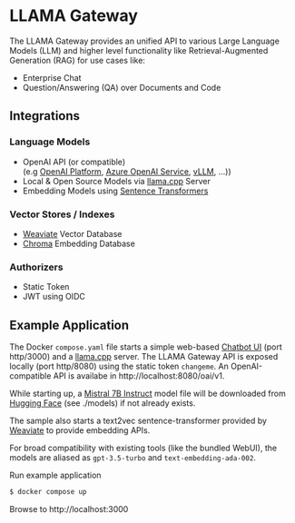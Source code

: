 
# LLAMA Gateway

The LLAMA Gateway provides an unified API to various Large Language Models (LLM) and higher level functionality like 
Retrieval-Augmented Generation (RAG) for use cases like:

- Enterprise Chat
- Question/Answering (QA) over Documents and Code


## Integrations

### Language Models

- OpenAI API (or compatible)  
  (e.g [OpenAI Platform](https://platform.openai.com/docs/introduction), [Azure OpenAI Service](https://azure.microsoft.com/en-us/products/ai-services/openai-service), [vLLM](https://docs.vllm.ai), ...))
- Local & Open Source Models via [llama.cpp](https://github.com/ggerganov/llama.cpp) Server
- Embedding Models using [Sentence Transformers](https://www.sbert.net) 


### Vector Stores / Indexes

- [Weaviate](https://weaviate.io) Vector Database
- [Chroma](https://www.trychroma.com) Embedding Database

### Authorizers

- Static Token
- JWT using OIDC


## Example Application

The Docker `compose.yaml` file starts a simple web-based [Chatbot UI](https://github.com/mckaywrigley/chatbot-ui)  (port http/3000) and a [llama.cpp](https://github.com/ggerganov/llama.cpp) server. The LLAMA Gateway API is exposed locally (port http/8080) using the static token `changeme`. An OpenAI-compatible API is availabe in http://localhost:8080/oai/v1. 

While starting up, a [Mistral 7B Instruct](https://mistral.ai/news/announcing-mistral-7b/) model file will be downloaded from [Hugging Face](https://huggingface.co) (see ./models) if not already exists.

The sample also starts a text2vec sentence-transformer provided by [Weaviate](https://weaviate.io/developers/weaviate/modules/retriever-vectorizer-modules/text2vec-transformers) to provide embedding APIs.

For broad compatibility with existing tools (like the bundled WebUI), the models are aliased as `gpt-3.5-turbo` and `text-embedding-ada-002`.

Run example application

```bash
$ docker compose up
```

Browse to http://localhost:3000